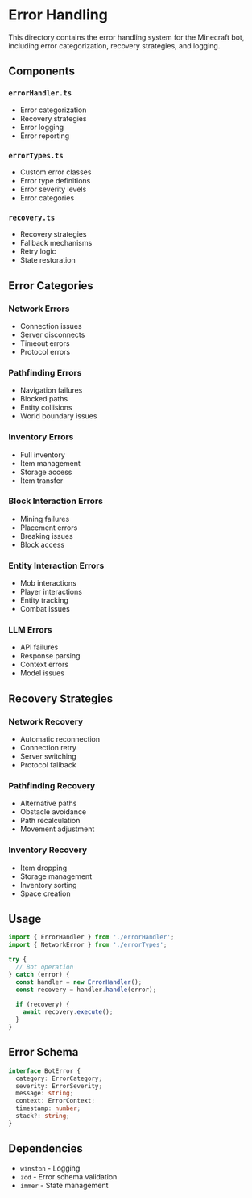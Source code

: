 # Error Handling

This directory contains the error handling system for the Minecraft bot, including error categorization, recovery strategies, and logging.

## Components

### `errorHandler.ts`
- Error categorization
- Recovery strategies
- Error logging
- Error reporting

### `errorTypes.ts`
- Custom error classes
- Error type definitions
- Error severity levels
- Error categories

### `recovery.ts`
- Recovery strategies
- Fallback mechanisms
- Retry logic
- State restoration

## Error Categories

### Network Errors
- Connection issues
- Server disconnects
- Timeout errors
- Protocol errors

### Pathfinding Errors
- Navigation failures
- Blocked paths
- Entity collisions
- World boundary issues

### Inventory Errors
- Full inventory
- Item management
- Storage access
- Item transfer

### Block Interaction Errors
- Mining failures
- Placement errors
- Breaking issues
- Block access

### Entity Interaction Errors
- Mob interactions
- Player interactions
- Entity tracking
- Combat issues

### LLM Errors
- API failures
- Response parsing
- Context errors
- Model issues

## Recovery Strategies

### Network Recovery
- Automatic reconnection
- Connection retry
- Server switching
- Protocol fallback

### Pathfinding Recovery
- Alternative paths
- Obstacle avoidance
- Path recalculation
- Movement adjustment

### Inventory Recovery
- Item dropping
- Storage management
- Inventory sorting
- Space creation

## Usage

```typescript
import { ErrorHandler } from './errorHandler';
import { NetworkError } from './errorTypes';

try {
  // Bot operation
} catch (error) {
  const handler = new ErrorHandler();
  const recovery = handler.handle(error);
  
  if (recovery) {
    await recovery.execute();
  }
}
```

## Error Schema

```typescript
interface BotError {
  category: ErrorCategory;
  severity: ErrorSeverity;
  message: string;
  context: ErrorContext;
  timestamp: number;
  stack?: string;
}
```

## Dependencies

- `winston` - Logging
- `zod` - Error schema validation
- `immer` - State management 